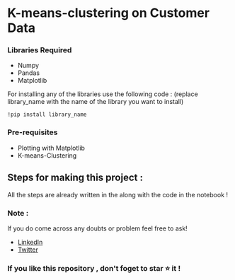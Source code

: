 # K-means-clustering on Customer Data
### Libraries Required
* Numpy
* Pandas
* Matplotlib

For installing any of the libraries use the following code : (replace library_name with the name of the library you want to install)
```
!pip install library_name
```
### Pre-requisites 
* Plotting with Matplotlib
* K-means-Clustering

## Steps for making this project : 

All the steps are already written in the along with the code in the notebook !

### Note :
If you do come across any doubts or problem feel free to ask!
* [LinkedIn](https://www.linkedin.com/in/friskycodeur/)
* [Twitter](https://twitter.com/moodyarrow)

### If you like this repository , don't foget to star ⭐ it ! 

